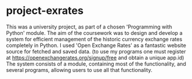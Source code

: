 # project-exrates

This was a university project, as part of a chosen 'Programming with Python' module. The aim of the coursework was to design and develop a system for efficient management of the historic currency exchange rates completely in Python. I used 'Open Exchange Rates' as a fantastic website source for fetched and saved data. (to use my programs one must register at https://openexchangerates.org/signup/free and obtain a unique app.id)  The system consists of a module, containing most of the functionality, and several programs, allowing users to use all that functionality.
